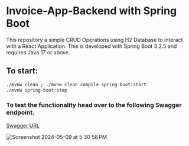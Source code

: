 # Invoice-App-Backend with Spring Boot

This repository a simple CRUD Operations using H2 Database to interact with a React Application.
This is developed with Spring Boot 3.2.5 and requires Java 17 or above.

## To start:
```bash
./mvnw clean ; ./mvnw clean compile spring-boot:start
./mvnw spring-boot:stop
```
### To test the functionality head over to the following Swagger endpoint.
[Swagger URL](http://localhost:8080/webjars/swagger-ui/index.html)

![Screenshot 2024-05-09 at 5 30 58 PM](https://github.com/LordMaduz/Invoice-App-Backend/assets/52396694/941110eb-143f-4679-98eb-550145761170)
